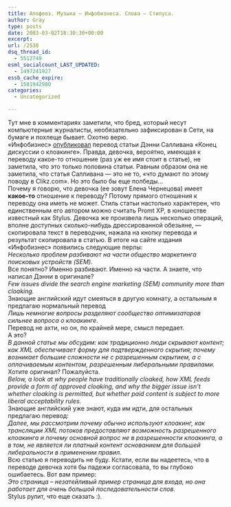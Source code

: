 ```yaml
---
title: Апофеоз. Музыка — Инфобизнеса. Слова — Стилуса.
author: Gray
type: posts
date: 2003-03-02T18:30:30+00:00
excerpt:
url: /2530
dsq_thread_id:
  - 5512749
esml_socialcount_LAST_UPDATED:
  - 1497241927
essb_cache_expire:
  - 1581942980
categories:
  - Uncategorized

---
```








Тут мне в комментариях заметили, что бред, который несут компьютерные журналисты, необязательно зафиксирован в Сети, на бумаге и похлеще бывает. Охотно верю.  
&#171;Инфобизнес&#187; <a href="http://www.ibusiness.ru/project/inter/24492/" target="_blank">опубликовал</a> перевод статьи Дэнни Салливана &#171;Конец дискуссии о клоакинге&#187;. Правда, девочка, вероятно, имеющая к переводу какое-то отношение (раз уж ее имя стоит в статье), не заметила, что это только половина статьи. Равным образом она не заметила, что статья Салливана &#8212; это не то, &#171;что думают по этому поводу в Clikz.com&#187;. Но это было бы еще полбеды&#8230;  
Почему я говорю, что девочка (ее зовут Елена Чернецова) имеет **какое-то** отношение к переводу? Потому прямого отношения к переводу она иметь не может. Стиль статьи настолько характерен, что единственным его автором можно считать Promt XP, в юношестве известный как Stylus. Девочка же произвела лишь несколько операций, вполне доступных сколько-нибудь дрессированной обезьяне, &#8212; скопировала текст в переводчик, нажала на кнопку перевода и результат скопировала в статью. В итоге на сайте издания &#171;Инфобизнес&#187; появились следующие перлы:  
<cite>Несколько проблем разбивают на части общество маркетинга поисковых устройств (SEM). </cite>  
Все понятно? Именно разбивают. Именно на части. А знаете, что написал Дэнни в оригинале?  
<cite>Few issues divide the search engine marketing (SEM) community more than cloaking.</cite>  
Знающие английский идут смеяться в другую комнату, а остальным я предлагаю нормальный перевод  
<cite>Лишь немногие вопросы разделяют сообщество оптимизаторов сильнее вопроса о клоакинге</cite>.  
Перевод не ахти, но он, по крайней мере, смысл передает.  
А это?  
<cite>В данной статье мы обсудим: как традиционно люди скрывают контент; как XML обеспечивает форму для подтвержденного скрытия; почему возникает большие сложности не с разрешенным скрытием, а с оплачиваемым контентом, разрешенным либеральными правилами.</cite>  
Хотите оригинал? Пожалуйста.  
<cite>Below, a look at why people have traditionally cloaked, how XML feeds provide a form of approved cloaking, and why the bigger issue isn&#8217;t whether cloaking is permitted, but whether paid content is subject to more liberal acceptability rules.</cite>  
Знающие английский уже знают, куда им идти, для остальных предлагаю перевод:  
<cite>Далее, мы рассмотрим почему обычно используют клоакинг, как трансляции XML потоков предоставляют возможность разрешенного клоакинга и почему основной вопрос не в разрешенности клоакинга, а в том, не является ли платный контент основанием для большей либеральности в применении правил.</cite>  
Всю статью я переводить не буду. Кстати, если вы надеетесь, что в переводе девочка хотя бы падежи согласовала, то вы глубоко ошибаетесь. Вот вам пример:  
<cite>Это страница – незатейливый пример страница для входа, но она работает для очень большой последовательности слов.</cite>  
Stylus рулит, что еще сказать :).